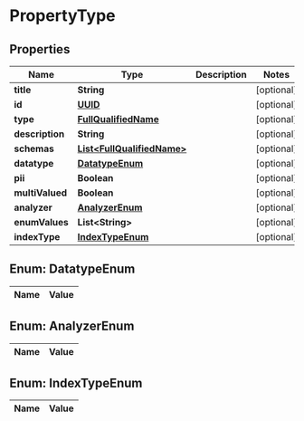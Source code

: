 

# PropertyType

## Properties

Name | Type | Description | Notes
------------ | ------------- | ------------- | -------------
**title** | **String** |  |  [optional]
**id** | [**UUID**](UUID.md) |  |  [optional]
**type** | [**FullQualifiedName**](FullQualifiedName.md) |  |  [optional]
**description** | **String** |  |  [optional]
**schemas** | [**List&lt;FullQualifiedName&gt;**](FullQualifiedName.md) |  |  [optional]
**datatype** | [**DatatypeEnum**](#DatatypeEnum) |  |  [optional]
**pii** | **Boolean** |  |  [optional]
**multiValued** | **Boolean** |  |  [optional]
**analyzer** | [**AnalyzerEnum**](#AnalyzerEnum) |  |  [optional]
**enumValues** | **List&lt;String&gt;** |  |  [optional]
**indexType** | [**IndexTypeEnum**](#IndexTypeEnum) |  |  [optional]


## Enum: DatatypeEnum

Name | Value
---- | -----


## Enum: AnalyzerEnum

Name | Value
---- | -----


## Enum: IndexTypeEnum

Name | Value
---- | -----




